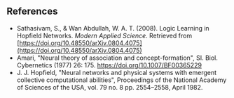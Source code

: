 ## References

* Sathasivam, S., & Wan Abdullah, W. A. T. (2008). Logic Learning in Hopfield Networks. *Modern Applied Science*. Retrieved from [https://doi.org/10.48550/arXiv.0804.4075](https://doi.org/10.48550/arXiv.0804.4075)
* Amari, "Neural theory of association and concept-formation", SI. Biol. Cybernetics (1977) 26: 175. https://doi.org/10.1007/BF00365229
* J. J. Hopfield, "Neural networks and physical systems with emergent collective computational abilities", Proceedings of the National Academy of Sciences of the USA, vol. 79 no. 8 pp. 2554–2558, April 1982.

